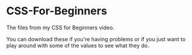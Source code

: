 # CSS-For-Beginners
The files from my CSS for Beginners video.


You can download these if you're having problems or if you just want to play around with some of the values to see what they do.
